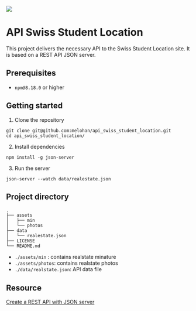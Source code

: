 ![](https://img.shields.io/github/license/melohan/api_swiss_student_location.svg)

# API Swiss Student Location

This project delivers the necessary API to the Swiss Student Location site. It is based on a REST API JSON server.

## Prerequisites

- `npm@8.18.0` or higher 

## Getting started

1. Clone the repository
```shell
git clone git@github.com:melohan/api_swiss_student_location.git
cd api_swiss_student_location/
```

2. Install dependencies
```shell
npm install -g json-server
```

3. Run the server
```shell
json-server --watch data/realestate.json
```

## Project directory

```shell
.
├── assets
│   ├── min
│   └── photos
├── data
│   └── realestate.json
├── LICENSE
└── README.md
```

- `./assets/min` : contains realstate minature
- `./assets/photos`: contains realstate photos
- `./data/realstate.json`: API data file

## Resource
[Create a REST API with JSON server](https://medium.com/codingthesmartway-com-blog/create-a-rest-api-with-json-server-36da8680136d)

